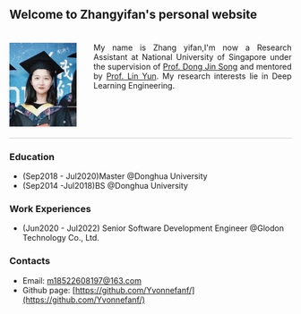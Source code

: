 ## Welcome to Zhangyifan's personal website

<div style="display: flex; padding: 20px 0; border-bottom: 1px solid #ccc;
    margin-bottom: 20px;"><img src="avatar.jpg" height="150"/>
  <div style="margin-left: 30px; text-align: justify;">
    My name is Zhang yifan,I'm now a Research Assistant at National University of Singapore under the supervision of <a href="https://www.comp.nus.edu.sg/~dongjs/" target="_blank">Prof. Dong Jin Song</a> and mentored by <a href="http://linyun.info/index.html" target="_blank">Prof. Lin Yun</a>. My research interests lie in Deep Learning Engineering.</div>
</div>


<!-- ### Markdown


```markdown
Syntax highlighted code block

# Header 1
## Header 2
### Header 3

- Bulleted
- List

1. Numbered
2. List

**Bold** and _Italic_ and `Code` text

[Link](url) and ![Image](src)
```

For more details see [Basic writing and formatting syntax](https://docs.github.com/en/github/writing-on-github/getting-started-with-writing-and-formatting-on-github/basic-writing-and-formatting-syntax). -->


### Education
- (Sep2018 - Jul2020)Master @Donghua University
- (Sep2014 -Jul2018)BS @Donghua University

### Work Experiences
- (Jun2020 - Jul2022) Senior Software Development Engineer @Glodon Technology Co., Ltd.

### Contacts 
- Email: m18522608197@163.com
- Github page: [https://github.com/Yvonnefanf/](https://github.com/Yvonnefanf/)
